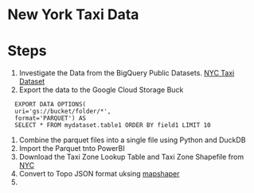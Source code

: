 # New York Taxi Data

# Steps
1. Investigate the Data from the BigQuery Public Datasets. [NYC Taxi Dataset](https://console.cloud.google.com/marketplace/details/city-of-new-york/nyc-tlc-trips)
1. Export the data to the Google Cloud Storage Buck
```
  EXPORT DATA OPTIONS(
  uri='gs://bucket/folder/*',
  format='PARQUET') AS
  SELECT * FROM mydataset.table1 ORDER BY field1 LIMIT 10
  ```
1. Combine the parquet files into a single file using Python and DuckDB
1. Import the Parquet tnto PowerBI
1. Download the Taxi Zone Lookup Table and Taxi Zone Shapefile from [NYC](https://www.nyc.gov/site/tlc/about/tlc-trip-record-data.page)
1. Convert to Topo JSON format uksing [mapshaper](https://mapshaper.org/)
1. 
